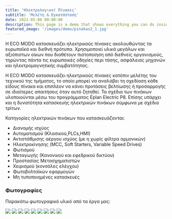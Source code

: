 ```yaml
---
title: 'Ηλεκτρολογικοί Πίνακες'
subtitle: 'Μελέτη & Εγκατάσταση'
date: 2021-05-06 00:00:00
description: This page is a demo that shows everything you can do inside portfolio and blog posts.
featured_image: '/images/demo/pinakas2_1.jpg'
---
```


Η ECO MODO κατασκευάζει ηλεκτρικούς πίνακες ακολουθώντας τα ευρωπαϊκά και διεθνή πρότυπα. Χρησιμοποιεί υλικά μεγάλων και αξιόπιστων οίκων που διαθέτουν πιστοποίηση από διεθνείς οργανισμούς, τηρώντας πάντα τις ευρωπαικές οδηγίες περι τάσης, ασφάλειας μηχανών και ηλεκτρομαγνητικής συμβατότητας.

Η ECO MODO κατασκευάζει ηλεκτρικούς πίνακες κατόπιν μελέτης του τεχνικού της τμήματος, το οποίο μπορεί να αναλάβει τη σχεδίαση κάθε είδους πίνακα και επιπλέον να κάνει προτάσεις βελτίωσης ή προσαρμογής σε ιδιαίτερες απαιτήσεις όταν αυτό ζητηθεί. Τα σχέδια των πινάκων υλοποιούνται μέσω του προγράμματος Eplan Electric P8. Επίσης υπάρχει και η δυνατότητα κατασκευής ηλεκτρικών πινάκων σύμφωνα με σχέδια τρίτων.


Κατηγορίες ηλεκτρικών πινάκων που κατασκευάζονται:

* Διανομής ισχύος
* Αυτοματισμού (Κλασικού,PLCs,ΗΜΙ)
* Αντιστάθμισης αέργου ισχύος (με η χωρίς φίλτρα αρμονικών)
* Ηλεκτροκίνησης (MCC, Soft Starters, Variable Speed Drives)
* Φωτισμού
* Μεταγωγής (Κανονικού και εφεδρικού δικτύου)
* Προστασίας Μετασχηματιστών
* Χειρισμού (κονσόλες ελέγχου)
* Φωτοβολταϊκών εφαρμογών
* Μη τυποποιημένες κατασκευές

### Φωτογραφίες

Παρακάτω φωτογραφικό υλικό από τα έργα μας:

<div class="gallery" data-columns="3">
	<img src="/images/demo/1621622013905.jpg">
	<img src="/images/demo/pinakes1_1.jpg">
	<img src="/images/demo/pinakes1_2.jpg">
	<img src="/images/demo/PH2.jpg">
	<img src="/images/demo/PH3.jpg">
	<img src="/images/demo/PH4.jpg">
	<img src="/images/demo/PH5.jpg">
	<img src="/images/demo/PH6.jpg">
	<img src="/images/demo/PH7.jpg">
</div>